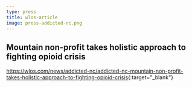 ```yaml
---
type: press
title: wlos-article
image: press-addicted-nc.png
---
```


## Mountain non-profit takes holistic approach to fighting opioid crisis

<https://wlos.com/news/addicted-nc/addicted-nc-mountain-non-profit-takes-holistic-approach-to-fighting-opioid-crisis>{:target="_blank"}
